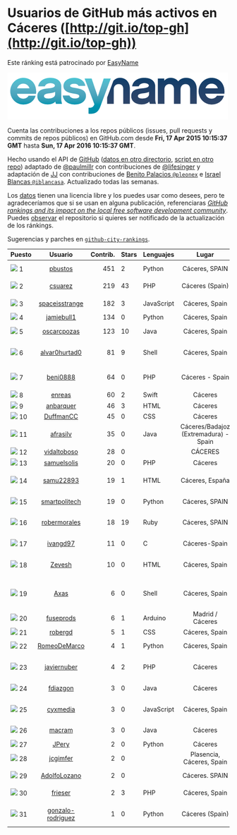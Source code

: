 
# Usuarios de GitHub más activos en Cáceres ([http://git.io/top-gh](http://git.io/top-gh))



Este ránking está patrocinado por [EasyName](https://www.easyname.com/es)

<a href='https://www.easyname.com/es'><img src='https://raw.githubusercontent.com/JJ/top-github-users-data/master/img/easyname_500px.png' alt='logo patrocinador'></a>


  Cuenta las contribuciones a los repos públicos (issues, pull requests y commits de repos públicos) en GitHub.com desde  **Fri, 17 Apr 2015 10:15:37 GMT** hasta **Sun, 17 Apr 2016 10:15:37 GMT**.

  Hecho usando el API de [GitHub](http://github.com) ([datos en otro directorio](https://github.com/JJ/top-github-users-data/tree/master/data), [script en otro repo](https://github.com/JJ/github-city-rankings/blob/master/get-city.coffee)) adaptado de [@paulmillr](https://github.com/paulmillr) con contribuciones de [@lifesinger](https://github.com/lifesinger) y adaptación de [JJ](http://jj.github.io) con contribuciones de [Benito Palacios `@pleonex`](http://github.com/pleonex) e [Israel Blancas `@iblancasa`](https://github.com/iblancasa). Actualizado todas las semanas.

  Los [datos](https://github.com/JJ/top-github-users-data/tree/master/data) tienen una licencia libre y los puedes usar como desees, pero te agradeceríamos que si se usan en alguna publicación, referenciaras [*GitHub rankings and its impact on the local free software development community*](https://thewinnower.com/papers/github-rankings-and-its-impact-on-the-local-free-software-development-community). Puedes [observar](https://github.com/JJ/top-github-users-data/subscription) el repositorio si quieres ser notificado de la actualización de los ránkings.

  Sugerencias y parches en [`github-city-rankings`](http://github.com/JJ/github-city-rankings).


| Puesto   |  Usuario  |Contrib.| Stars | Lenguajes   |      Lugar      |  Avatar  |
|----------|:---------:|-------:|-------|-------------|:---------------:|----------|
|![](https://raw.githubusercontent.com/JJ/github-city-rankings/master/img/.gif) 1 | [pbustos](https://github.com/pbustos) | 451 | 2 | Python | Cáceres, SPAIN | <img src='https://avatars2.githubusercontent.com/u/6126487?v=3&s=64' width="64" title='Pablo Bustos'> |
|![](https://raw.githubusercontent.com/JJ/github-city-rankings/master/img/.gif) 2 | [csuarez](https://github.com/csuarez) | 219 | 43 | PHP | Cáceres (Spain) | <img src='https://avatars0.githubusercontent.com/u/680660?v=3&s=64' width="64" title='César Suárez Ortega'> |
|![](https://raw.githubusercontent.com/JJ/github-city-rankings/master/img/.gif) 3 | [spaceisstrange](https://github.com/spaceisstrange) | 182 | 3 | JavaScript | Cáceres, Spain | <img src='https://avatars2.githubusercontent.com/u/6024783?v=3&s=64' width="64" title='Fran González'> |
|![](https://raw.githubusercontent.com/JJ/github-city-rankings/master/img/.gif) 4 | [jamiebull1](https://github.com/jamiebull1) | 134 | 0 | Python | Cáceres, Spain | <img src='https://avatars1.githubusercontent.com/u/3817160?v=3&s=64' width="64" title='Jamie Bull'> |
|![](https://raw.githubusercontent.com/JJ/github-city-rankings/master/img/.gif) 5 | [oscarcpozas](https://github.com/oscarcpozas) | 123 | 10 | Java | Cáceres, Spain | <img src='https://avatars0.githubusercontent.com/u/3399621?v=3&s=64' width="64" title='Óscar Caballero'> |
|![](https://raw.githubusercontent.com/JJ/github-city-rankings/master/img/.gif) 6 | [alvar0hurtad0](https://github.com/alvar0hurtad0) | 81 | 9 | Shell | Cáceres, Spain | <img src='https://avatars0.githubusercontent.com/u/1130114?v=3&s=64' width="64" title='Alvaro J. Hurtado Villegas'> |
|![](https://raw.githubusercontent.com/JJ/github-city-rankings/master/img/.gif) 7 | [beni0888](https://github.com/beni0888) | 64 | 0 | PHP | Cáceres - Spain | <img src='https://avatars0.githubusercontent.com/u/2619784?v=3&s=64' width="64" title='Jesús Miguel Benito Calzada'> |
|![](https://raw.githubusercontent.com/JJ/github-city-rankings/master/img/.gif) 8 | [enreas](https://github.com/enreas) | 60 | 2 | Swift | Cáceres | <img src='https://avatars2.githubusercontent.com/u/1179213?v=3&s=64' width="64" title='Juan Diego'> |
|![](https://raw.githubusercontent.com/JJ/github-city-rankings/master/img/.gif) 9 | [anbarquer](https://github.com/anbarquer) | 46 | 3 | HTML | Cáceres | <img src='https://avatars3.githubusercontent.com/u/9308394?v=3&s=64' width="64" title='anbarquer'> |
|![](https://raw.githubusercontent.com/JJ/github-city-rankings/master/img/.gif) 10 | [DuffmanCC](https://github.com/DuffmanCC) | 45 | 0 | CSS | Cáceres | <img src='https://avatars2.githubusercontent.com/u/10270656?v=3&s=64' width="64" title='Carlos Ortiz'> |
|![](https://raw.githubusercontent.com/JJ/github-city-rankings/master/img/.gif) 11 | [afrasilv](https://github.com/afrasilv) | 35 | 0 | Java | Cáceres/Badajoz (Extremadura) - Spain | <img src='https://avatars1.githubusercontent.com/u/9256924?v=3&s=64' width="64" title='Alejandro Franco Silva'> |
|![](https://raw.githubusercontent.com/JJ/github-city-rankings/master/img/.gif) 12 | [vidaltoboso](https://github.com/vidaltoboso) | 28 | 0 |  | CÁCERES | <img src='https://avatars0.githubusercontent.com/u/4061419?v=3&s=64' width="64" title='vidaltoboso'> |
|![](https://raw.githubusercontent.com/JJ/github-city-rankings/master/img/.gif) 13 | [samuelsolis](https://github.com/samuelsolis) | 20 | 0 | PHP | Cáceres | <img src='https://avatars0.githubusercontent.com/u/3817887?v=3&s=64' width="64" title='Samuel'> |
|![](https://raw.githubusercontent.com/JJ/github-city-rankings/master/img/.gif) 14 | [samu22893](https://github.com/samu22893) | 19 | 1 | HTML | Cáceres, España | <img src='https://avatars2.githubusercontent.com/u/5812967?v=3&s=64' width="64" title='Samuel Martín Cantalejo'> |
|![](https://raw.githubusercontent.com/JJ/github-city-rankings/master/img/.gif) 15 | [smartpolitech](https://github.com/smartpolitech) | 19 | 0 | Python | Cáceres, SPAIN | <img src='https://avatars3.githubusercontent.com/u/16319858?v=3&s=64' width="64" title='SmartPoliTech'> |
|![](https://raw.githubusercontent.com/JJ/github-city-rankings/master/img/.gif) 16 | [robermorales](https://github.com/robermorales) | 18 | 19 | Ruby | Cáceres, SPAIN | <img src='https://avatars3.githubusercontent.com/u/526271?v=3&s=64' width="64" title='Rober Morales-Chaparro'> |
|![](https://raw.githubusercontent.com/JJ/github-city-rankings/master/img/.gif) 17 | [ivangd97](https://github.com/ivangd97) | 11 | 0 | C | Cáceres-Spain | <img src='https://avatars2.githubusercontent.com/u/7497049?v=3&s=64' width="64" title='Iván González'> |
|![](https://raw.githubusercontent.com/JJ/github-city-rankings/master/img/.gif) 18 | [Zevesh](https://github.com/Zevesh) | 10 | 0 | HTML | Cáceres, Spain | <img src='https://avatars0.githubusercontent.com/u/12940681?v=3&s=64' width="64" title='Alejandro Acebes Cabrera'> |
|![](https://raw.githubusercontent.com/JJ/github-city-rankings/master/img/.gif) 19 | [Axas](https://github.com/Axas) | 6 | 0 | Shell | Cáceres, Spain | <img src='https://avatars0.githubusercontent.com/u/11320626?v=3&s=64' width="64" title='Francisco Javier Castaño Mendo'> |
|![](https://raw.githubusercontent.com/JJ/github-city-rankings/master/img/.gif) 20 | [fuseprods](https://github.com/fuseprods) | 6 | 1 | Arduino | Madrid / Cáceres | <img src='https://avatars3.githubusercontent.com/u/3052275?v=3&s=64' width="64" title='Javier Collado'> |
|![](https://raw.githubusercontent.com/JJ/github-city-rankings/master/img/.gif) 21 | [robergd](https://github.com/robergd) | 5 | 1 | CSS | Cáceres, Spain | <img src='https://avatars2.githubusercontent.com/u/579726?v=3&s=64' width="64" title='Roberto'> |
|![](https://raw.githubusercontent.com/JJ/github-city-rankings/master/img/.gif) 22 | [RomeoDeMarco](https://github.com/RomeoDeMarco) | 4 | 1 | Python | Cáceres, Spain | <img src='https://avatars1.githubusercontent.com/u/3707216?v=3&s=64' width="64" title='Alberto Lorente'> |
|![](https://raw.githubusercontent.com/JJ/github-city-rankings/master/img/.gif) 23 | [javiernuber](https://github.com/javiernuber) | 4 | 2 | PHP | Cáceres | <img src='https://avatars1.githubusercontent.com/u/854567?v=3&s=64' width="64" title='Fco Javier Núñez Berrocoso'> |
|![](https://raw.githubusercontent.com/JJ/github-city-rankings/master/img/.gif) 24 | [fdiazgon](https://github.com/fdiazgon) | 3 | 0 | Java | Cáceres | <img src='https://avatars1.githubusercontent.com/u/12219405?v=3&s=64' width="64" title='Fernando Diaz'> |
|![](https://raw.githubusercontent.com/JJ/github-city-rankings/master/img/.gif) 25 | [cyxmedia](https://github.com/cyxmedia) | 3 | 0 | JavaScript | Cáceres, Spain | <img src='https://avatars0.githubusercontent.com/u/3939976?v=3&s=64' width="64" title='Javier Mendoza (cyxmedia)'> |
|![](https://raw.githubusercontent.com/JJ/github-city-rankings/master/img/.gif) 26 | [macram](https://github.com/macram) | 3 | 0 | Java | Cáceres | <img src='https://avatars1.githubusercontent.com/u/2062111?v=3&s=64' width="64" title='Manu Mateos'> |
|![](https://raw.githubusercontent.com/JJ/github-city-rankings/master/img/.gif) 27 | [JPery](https://github.com/JPery) | 2 | 0 | Python | Cáceres | <img src='https://avatars3.githubusercontent.com/u/11062553?v=3&s=64' width="64" title='J. Pery'> |
|![](https://raw.githubusercontent.com/JJ/github-city-rankings/master/img/.gif) 28 | [jcgimfer](https://github.com/jcgimfer) | 2 | 0 |  | Plasencia, Cáceres, Spain | <img src='https://avatars0.githubusercontent.com/u/12746401?v=3&s=64' width="64" title='Juan Carlos Giménez'> |
|![](https://raw.githubusercontent.com/JJ/github-city-rankings/master/img/.gif) 29 | [AdolfoLozano](https://github.com/AdolfoLozano) | 2 | 0 |  | Cáceres. SPAIN | <img src='https://avatars0.githubusercontent.com/u/10195259?v=3&s=64' width="64" title='Adolfo Lozano'> |
|![](https://raw.githubusercontent.com/JJ/github-city-rankings/master/img/.gif) 30 | [frieser](https://github.com/frieser) | 2 | 3 | PHP | Cáceres, Spain | <img src='https://avatars1.githubusercontent.com/u/821756?v=3&s=64' width="64" title='Hector Molano'> |
|![](https://raw.githubusercontent.com/JJ/github-city-rankings/master/img/.gif) 31 | [gonzalo-rodriguez](https://github.com/gonzalo-rodriguez) | 1 | 0 | Python | Cáceres (Spain) | <img src='https://avatars1.githubusercontent.com/u/4035127?v=3&s=64' width="64" title='Gonzalo Rodríguez Píriz'> |
